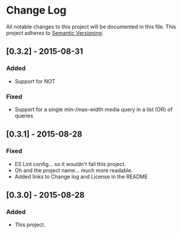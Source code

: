 # Change Log
All notable changes to this project will be documented in this file.
This project adheres to [Semantic Versioning](http://semver.org/).

## [0.3.2] - 2015-08-31
### Added
- Support for NOT

### Fixed
- Support for a single min-/max-width media query in a list (OR) of queries

## [0.3.1] - 2015-08-28
### Fixed
- ES Lint config... so it wouldn't fail this project.
- Oh and the project name... much more readable.
- Added links to Change log and License in the README

## [0.3.0] - 2015-08-28
### Added
- This project.
